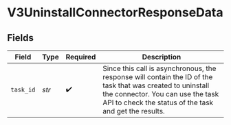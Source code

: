 # V3UninstallConnectorResponseData


## Fields

| Field                                                                                                                                                                                                     | Type                                                                                                                                                                                                      | Required                                                                                                                                                                                                  | Description                                                                                                                                                                                               |
| --------------------------------------------------------------------------------------------------------------------------------------------------------------------------------------------------------- | --------------------------------------------------------------------------------------------------------------------------------------------------------------------------------------------------------- | --------------------------------------------------------------------------------------------------------------------------------------------------------------------------------------------------------- | --------------------------------------------------------------------------------------------------------------------------------------------------------------------------------------------------------- |
| `task_id`                                                                                                                                                                                                 | *str*                                                                                                                                                                                                     | :heavy_check_mark:                                                                                                                                                                                        | Since this call is asynchronous, the response will contain the ID of the task that was created to uninstall the connector. You can use the task API to check the status of the task and get the results.<br/> |